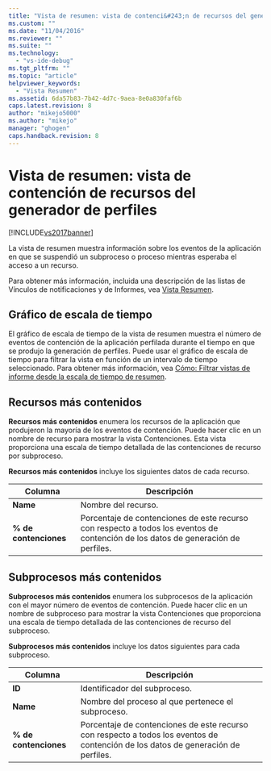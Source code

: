 ```yaml
---
title: "Vista de resumen: vista de contenci&#243;n de recursos del generador de perfiles | Microsoft Docs"
ms.custom: ""
ms.date: "11/04/2016"
ms.reviewer: ""
ms.suite: ""
ms.technology: 
  - "vs-ide-debug"
ms.tgt_pltfrm: ""
ms.topic: "article"
helpviewer_keywords: 
  - "Vista Resumen"
ms.assetid: 6da57b83-7b42-4d7c-9aea-8e0a830faf6b
caps.latest.revision: 8
author: "mikejo5000"
ms.author: "mikejo"
manager: "ghogen"
caps.handback.revision: 8
---
```

# Vista de resumen: vista de contenci&#243;n de recursos del generador de perfiles
[!INCLUDE[vs2017banner](../code-quality/includes/vs2017banner.md)]

La vista de resumen muestra información sobre los eventos de la aplicación en que se suspendió un subproceso o proceso mientras esperaba el acceso a un recurso.  
  
 Para obtener más información, incluida una descripción de las listas de Vínculos de notificaciones y de Informes, vea [Vista Resumen](../profiling/summary-view.md).  
  
## Gráfico de escala de tiempo  
 El gráfico de escala de tiempo de la vista de resumen muestra el número de eventos de contención de la aplicación perfilada durante el tiempo en que se produjo la generación de perfiles.  Puede usar el gráfico de escala de tiempo para filtrar la vista en función de un intervalo de tiempo seleccionado.  Para obtener más información, vea [Cómo: Filtrar vistas de informe desde la escala de tiempo de resumen](../Topic/How%20to:%20Filter%20Report%20Views%20from%20the%20Summary%20Timeline.md).  
  
## Recursos más contenidos  
 **Recursos más contenidos** enumera los recursos de la aplicación que produjeron la mayoría de los eventos de contención.  Puede hacer clic en un nombre de recurso para mostrar la vista Contenciones.  Esta vista proporciona una escala de tiempo detallada de las contenciones de recurso por subproceso.  
  
 **Recursos más contenidos** incluye los siguientes datos de cada recurso.  
  
|Columna|Descripción|  
|-------------|-----------------|  
|**Name**|Nombre del recurso.|  
|**% de contenciones**|Porcentaje de contenciones de este recurso con respecto a todos los eventos de contención de los datos de generación de perfiles.|  
  
## Subprocesos más contenidos  
 **Subprocesos más contenidos** enumera los subprocesos de la aplicación con el mayor número de eventos de contención.  Puede hacer clic en un nombre de subproceso para mostrar la vista Contenciones que proporciona una escala de tiempo detallada de las contenciones de recurso del subproceso.  
  
 **Subprocesos más contenidos** incluye los datos siguientes para cada subproceso.  
  
|Columna|Descripción|  
|-------------|-----------------|  
|**ID**|Identificador del subproceso.|  
|**Name**|Nombre del proceso al que pertenece el subproceso.|  
|**% de contenciones**|Porcentaje de contenciones de este recurso con respecto a todos los eventos de contención de los datos de generación de perfiles.|
